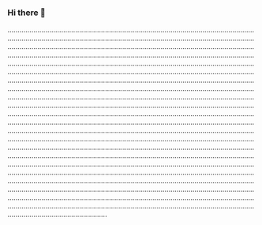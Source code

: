 ### Hi there 👋

..........................................................................................................................................................................................................................................................................................................................................................................................................................................................................................................................................................................................................................................................................................................................................................................................................................................................................................................................................................................................................................................................................................................................................................................................................................................................................................................................................................................................................................................................................................................................................................................................................................................................................................................................................................................................................................................................................................................................................................................................................................................................................................................................................................................................................................................................................................................................................................................................................................................................................................................................................................................................................................................................................................................................................................................................................................................................................................